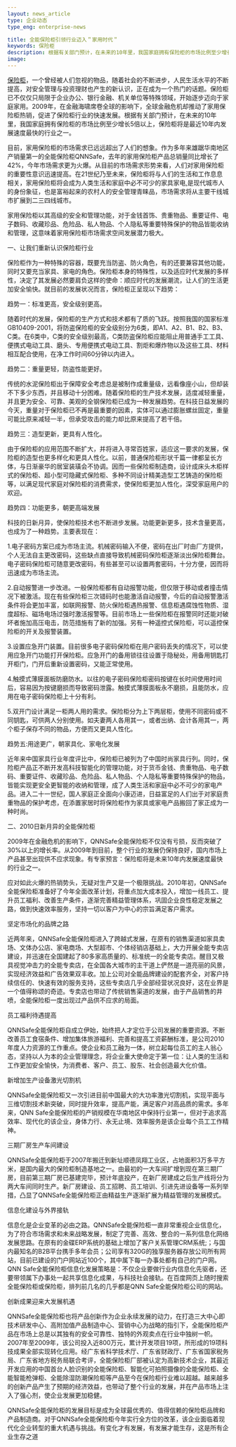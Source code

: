 ```yaml
---
layout: news_article
type: 企业动态
type_eng: enterprise-news

title: 全能保险柜引领行业迈入＂家用时代＂
keywords: 保险柜
description: 根据有关部门预计，在未来的10年里，我国家庭拥有保险柜的市场比例至少增长5倍以上，保险柜将是最近10年内发展速度最快的行业之一。
image: 
---
```

[保险柜](http://www.qnnsafe.com/)，一个曾经被人们忽视的物品，随着社会的不断进步，人民生活水平的不断提高，对安全管理与投资理财也产生的新认识，正在成为一个热门的话题。保险柜已不仅仅只局限于企业办公、银行金融、机关单位等特殊领域，开始逐步迈向于家庭家用。2009年，在金融海啸席卷全球的影响下，全球金融危机却推动了家用保险柜热销，促进了保险柜行业的快速发展。根据有关部门预计，在未来的10年里，我国家庭拥有保险柜的市场比例至少增长5倍以上，保险柜将是最近10年内发展速度最快的行业之一。

目前，家用保险柜的市场需求已远远超出了人们的想象。作为多年来雄踞华南地区产销量第一的全能保险柜QNNSafe，去年的家用保险柜产品总销量同比增长了42%，今年市场需求更为火爆。从目前的市场需求形势来看，人们对家用保险柜的重要性意识迅速提高。在21世纪乃至未来，保险柜将与人们的生活和工作息息相关，家用保险柜将会成为人类生活和家庭中必不可少的家具家电,是现代城市人的身份象征，也是富裕起来的农村人的安全管理青睐品，市场需求将从主要干线城市扩展到二三四线城市。

家用保险柜以其高级的安全和管理功能，对于金钱首饰、贵重物品、重要证件、电子数码、收藏珍品、危险品、私人物品、个人隐私等重要特殊保护的物品皆能收纳和管理，这意味着家用保险柜市场需求空间发展潜力极大。

一、让我们重新认识保险柜行业

保险柜作为一种特殊的容器，既要充当防盗、防火角色，有的还要兼容其他功能，同时又要充当家具、家电的角色。保险柜本身的特殊性，以及适应时代发展的多样性，决定了其发展必然要肩负这样的使命：顺应时代的发展潮流，让人们的生活更加安全愉快。就目前的发展状况而言，保险柜正呈现以下趋势：

趋势一：标准更高，安全级别更高。

随着时代的发展，保险柜的生产方式和技术都有了质的飞跃。按照我国的国家标准GB10409-2001，将防盗保险柜的安全级别分为6类，即A1、A2、B1、B2、B3、C类。在6类中，C类的安全级别最高，C类防盗保险柜应能阻止用普通手工工具、便携式电动工具、磨头、专用便携式电动工具、割炬和爆炸物以及这些工具、材料相互配合使用，在净工作时间60分钟以内进入。

趋势二：重量更轻，防盗性能更好。

传统的水泥保险柜出于保障安全考虑总是被制作成重量级，远看像座小山，但却装不下多少东西，并且移动十分困难。随着保险柜的生产技术发展，适度减轻重量，并且更为安全、可靠、美观的全钢保险柜已成为一种发展趋势。在科技日益发展的今天，重量对于保险柜已不再是最重要的因素，实体可以通过膨胀螺丝固定，重量可能比原来减轻一半，但承受攻击的能力却比原来提高了若干倍。

趋势三：造型更新，更具有人性化。

由于保险柜的应用范围不断扩大，并将进入寻常百姓家，适应这一要求的发展，保险柜的造型也更多样化和更具人性化。以前，普通保险柜形状千篇一律都呈长方体，与日渐豪华的居室装璜会不协调。因而一些保险柜制造商，设计成床头木柜样式的保险柜、超小型可隐藏式保险柜、多种不同设计精美造型工艺铸造的保险柜等，以满足现代家庭对保险柜的消费需求，使保险柜更加人性化，深受家庭用户的欢迎。

趋势四：功能更多，朝更高端发展

科技的日新月异，使保险柜技术也不断进步发展。功能更新更多，技术含量更高，也成为了一种趋势。主要表现在：

1.电子密码方案已成为市场主流。机械密码输入不便，密码在出厂时由厂方提供，个人无法自主更改密码，这些缺点直接导致机械密码保险柜逐渐淡出保险柜舞台。电子密码保险柜可随意更改密码，有些甚至可以设置两套密码，十分方便，因而将迅速成为市场主流。

2.自动报警进一步改进。一般保险柜都有自动报警功能，但仅限于移动或者撞击情况下被激活。现在有些保险柜三次错码时也能激活自动报警，今后的自动报警激活条件将会更加丰富，如联网报警、防火保险柜遇热报警、信息柜遇腐蚀性物质、湿度超标、磁场电场过强时激活报警等。目前市场上一些保险柜在报警同时还能对破坏者施加高压电击，防范措施有了新的加强。另有一种遥控式保险柜，可以遥控保险柜的开关及报警装置。

3.设置应急开门装置。目前很多电子密码保险柜在用户密码丢失的情况下，可以使用应急开门功能打开保险柜。应急开门的备用锁往往设置于隐秘处，用备用钥匙打开柜门，门开后重新设置密码，又能正常使用。

4.触摸式薄膜面板防磨防水。以往的电子密码保险柜密码按键在长时间使用时间后，容易因为按键磨损而导致密码泄露。触摸式薄膜面板永不磨损，且能防水，应用在电子密码保险柜上十分有利。

5.双开门设计满足一柜两人用的需求。保险柜分为上下两层柜，使用不同密码或不同钥匙，可供两人分别使用。如夫妻两人各用其一，或者出纳、会计各用其一，两个柜子保存不同的物品，方便而又更具人性化。

趋势五:用途更广，朝家具化、家电化发展

近年来中国家具行业年度评比中，保险柜已被列为了中国时尚家具行列。同时，保险柜产品正不断开发高科技智能化的管理功能，对于货币金钱、贵重物品、电子数码、重要证件、收藏珍品、危险品、私人物品、个人隐私等重要特殊保护的物品，皆能实现更安全更智能的收纳和管理，成了人类生活和家庭中必不可少的家电产品。进入二十一世纪，国人家庭正全面向小康迈进，日益富足的人们出于对家庭贵重物品的保护考虑，在添置家居时将保险柜作为家具或家电产品搬回了家正成为一种时尚。

二、2010日新月异的全能保险柜

2009年在金融危机的影响下，QNNSafe全能保险柜不仅没有亏损，反而突破了30%以上的增长率。从2009年到目前，整个行业的发展仍保持良好，国内市场上产品甚至出现供不应求现象。有专家预言：保险柜将是未来10年内发展速度最快的行业之一。

应对如此火爆的热销势头，无疑对生产又是一个极限挑战。2010年初，QNNSafe全能保险柜准备好了今年全面改革计划，将重点加大成本投入，增加一线员工、提升员工福利、改善生产条件，逐渐完善精益管理体系，巩固企业良性稳定发展之路，做到快速效率服务，坚持一切以客户为中心的宗旨满足客户需求。

坚定市场化的品牌之路

近两年来，QNNSafe全能保险柜进入了跨越式发展，在原有的销售渠道如家具卖场、文体办公店、家电商场、大型超市、个体经销店基础上，大力开展全能专卖店建设，并迅速在全国建起了80多家高质量的、标准统一的全能专卖店。醒目又极具视觉冲击力的全能专卖店，在全国各大城市的主干道上俨然是一道亮丽的风景，实现经济效益和广告效果双丰收。加上公司对全能品牌建设的配套齐全，对客户持续信任的、快速有效的服务支持，这些专卖店几乎全部经营状况良好，这在业界是一个值得称颂的奇迹。专卖店也带动了传统销售渠道的发展，由于产品销售的井喷，全能保险柜一度出现过产品供不应求的局面。

员工福利待遇提高

QNNSafe全能保险柜自成立伊始，始终把人才定位于公司发展的重要资源。不断改善员工食宿条件、增加集体旅游福利、完善和提高工资薪酬标准，是公司2010年度人力资源的工作重点。使企业和员工融为一体，树立起每位员工的主人翁心态，坚持以人为本的企业管理理念，将企业重大使命定于第一位：让人类的生活和工作更加安全愉快，为消费者、客户、员工、股东、社会创造最大化价值。

新增加生产设备激光切割机

QNNSafe全能保险柜又一次引进目前中国最大的大功率激光切割机，实现平面与三维切割技术新突破，同时提升效率，提高产能，满足客户对高品质的需求。多年来，QNN Safe全能保险柜的产销规模在华南地区中保持行业第一，但对于追求高效率、现代化的该企业，身体力行、永无止境、效率服务是该企业每个员工工作精神。

三期厂房生产车间建设

QNNSafe全能保险柜于2007年搬迁到新址顺德凤翔工业区，占地面积3万多平方米，是国内最大的保险柜制造基地之一。由最初的一大车间扩增到现在第三期厂房，目前第三期厂房已基建完毕，预计年底投产，在新厂房建成之后生产线将分为两大车间同时生产。新厂房建设、员工招聘、员工培训、引进先进设备等一系列举措，凸显了QNNSafe全能保险柜正由精益生产逐渐扩展为精益管理的发展模式。

信息化建设与外界接轨

信息化是企业变革的必由之路。QNNSafe全能保险柜一直非常重视企业信息化，为了符合市场需求和未来战略发展，制定了完善、高效、整合的一系列信息化网络发展思路。在原有的金碟ERP系统的基础上增加了客户关系管理CRM系统;；与国内最知名的B2B平台携手多年会员；公司享有320G的独享服务器存放公司所有网站，目前已建设的门户网站近100个，其中属下每一办事处都有自己的门户网。QNN Safe全能保险柜信息化发展策略是：不仅企业要做行业内信息化先驱者，还要带领属下办事处一起共享信息化成果，与科技社会接轨。在百度网页上随时搜索全能保险柜或保险柜，排列前几名的几乎都是QNN Safe全能保险柜公司的网站。

创新成果迎来大发展机遇

QNNSafe全能保险柜也将产品创新作为企业永续发展的动力，在打造三大中心即技术研发中心、高附加值产品制造中心、营销中心为战略的指引下，全能保险柜产品在市场上总是以其独有的安全可靠性、独特的外观卖点在行业中独树一帜。2007年至2009年，该公司投入近800万元，累计开发项目19项，所形成的19项科技成果全部实现转化应用。经广东省科学技术厅、广东省财政厅、广东省国家税务局、广东省地方税务局联合考评，全能保险柜厂部被认定为高新技术企业，其最近开发应用的中国首台人脸识别的全能保险柜、智能化可拍照摄像的全能保险柜、全能智能枪弹柜、全能除湿防潮保险柜等产品至今在保险柜行业难以超越。越来越多的创新产品产生了预期的经济效益，也带动了整个行业的发展，并在产品市场上注入了强心剂，使企业发展更加稳健。

QNNSafe全能保险柜的发展目标是成为全球最优秀的、值得信赖的保险柜品牌和产品制造商。对于QNNSafe全能保险柜今年实行全方位的改革，该企业面临着现代化企业转型的重大机遇与挑战。有变化才有发展，有发展才能生存，这是所有企业生存之道
